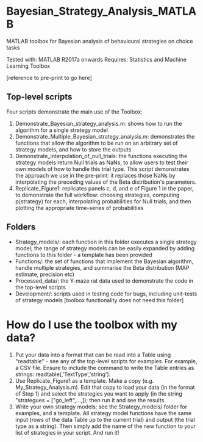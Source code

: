 # Bayesian_Strategy_Analysis_MATLAB
MATLAB toolbox for Bayesian analysis of behavioural strategies on choice tasks

Tested with: MATLAB R2017a onwards
Requires: Statistics and Machine Learning Toolbox

[reference to pre-print to go here]

## Top-level scripts
Four scripts demonstrate the main use of the Toolbox:
1. Demonstrate_Bayesian_strategy_analysis.m: shows how to run the algorithm for a single strategy model  
2. Demonstrate_Multiple_Bayesian_strategy_analysis.m: demonstrates the functions that allow the algorithm to be run on an arbitrary set of strategy models, and how to store the outputs
3. Demonstrate_interpolation_of_null_trials: the functions executing the strategy models return Null trials as NaNs, to allow users to test their own models of how to handle this trial type. This script demonstrates the approach we use in the pre-print: it replaces those NaNs by interpolating the preceding values of the Beta distribution's parameters.
4. Replicate_Figure1: replicates panels c, d, and e of Figure 1 in the paper, to demonstrate the full workflow: choosing strategies, computing p(strategy) for each, interpolating probabilities for Null trials, and then plotting the appropriate time-series of probabilities


## Folders
- Strategy_models/: each function in this folder executes a single strategy model; the range of strategy models can be easily expanded by adding functions to this folder - a template has been provided
- Functions/: the set of functions that implement the Bayesian algorithm, handle multiple strategies, and summarise the Beta distribution (MAP estimate, precision etc)
- Processed_data/: the Y-maze rat data used to demonstrate the code in the top-level scripts
- Development/: scripts used in testing code for bugs, including unit-tests of strategy models [toolbox functionality does not need this folder]

# How do I use the toolbox with my data?
1. Put your data into a format that can be read into a Table using "readtable" - see any of the top-level scripts for examples. For example, a CSV file. Ensure to include the command to write the Table entries as strings: readtable(<name of your data file>,'TextType','string'). 
2. Use Replicate_Figure1 as a template. Make a copy (e.g. My_Strategy_Analysis.m). Edit that copy to load your data (in the format of Step 1) and select the strategies you want to apply (in the string "strategues = ["go_left",...,]); then run it and see the results
3. Write your own strategy models: see the Strategy_models/ folder for examples, and a template. All strategy model functions have the same input (rows of the data Table up to the current trial) and output (the trial type as a string). Then simply add the name of the new function to your list of strategies in your script. And run it!
